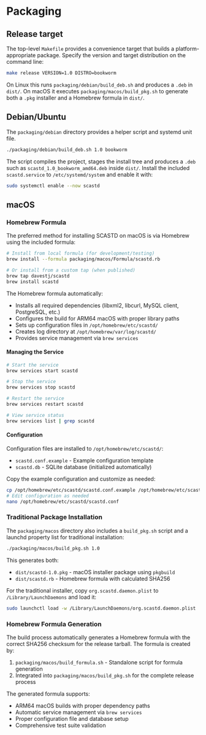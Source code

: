 # Packaging

## Release target

The top-level `Makefile` provides a convenience target that builds a
platform-appropriate package. Specify the version and target distribution on the command line:

```bash
make release VERSION=1.0 DISTRO=bookworm
```

On Linux this runs `packaging/debian/build_deb.sh` and produces a `.deb` in `dist/`.
On macOS it executes `packaging/macos/build_pkg.sh` to generate both a `.pkg` installer and a Homebrew formula in `dist/`.

## Debian/Ubuntu

The `packaging/debian` directory provides a helper script and systemd unit file.

```bash
./packaging/debian/build_deb.sh 1.0 bookworm
```

The script compiles the project, stages the install tree and produces a `.deb` such as `scastd_1.0_bookworm_amd64.deb` inside `dist/`.
Install the included `scastd.service` to `/etc/systemd/system` and enable it with:

```bash
sudo systemctl enable --now scastd
```

## macOS

### Homebrew Formula

The preferred method for installing SCASTD on macOS is via Homebrew using the included formula:

```bash
# Install from local formula (for development/testing)
brew install --formula packaging/macos/Formula/scastd.rb

# Or install from a custom tap (when published)
brew tap davestj/scastd
brew install scastd
```

The Homebrew formula automatically:
- Installs all required dependencies (libxml2, libcurl, MySQL client, PostgreSQL, etc.)
- Configures the build for ARM64 macOS with proper library paths
- Sets up configuration files in `/opt/homebrew/etc/scastd/`
- Creates log directory at `/opt/homebrew/var/log/scastd/`
- Provides service management via `brew services`

#### Managing the Service

```bash
# Start the service
brew services start scastd

# Stop the service
brew services stop scastd

# Restart the service
brew services restart scastd

# View service status
brew services list | grep scastd
```

#### Configuration

Configuration files are installed to `/opt/homebrew/etc/scastd/`:
- `scastd.conf.example` - Example configuration template
- `scastd.db` - SQLite database (initialized automatically)

Copy the example configuration and customize as needed:

```bash
cp /opt/homebrew/etc/scastd/scastd.conf.example /opt/homebrew/etc/scastd/scastd.conf
# Edit configuration as needed
nano /opt/homebrew/etc/scastd/scastd.conf
```

### Traditional Package Installation

The `packaging/macos` directory also includes a `build_pkg.sh` script and a launchd property list for traditional installation:

```bash
./packaging/macos/build_pkg.sh 1.0
```

This generates both:
- `dist/scastd-1.0.pkg` - macOS installer package using `pkgbuild`
- `dist/scastd.rb` - Homebrew formula with calculated SHA256

For the traditional installer, copy `org.scastd.daemon.plist` to `/Library/LaunchDaemons` and load it:

```bash
sudo launchctl load -w /Library/LaunchDaemons/org.scastd.daemon.plist
```

### Homebrew Formula Generation

The build process automatically generates a Homebrew formula with the correct SHA256 checksum for the release tarball. The formula is created by:

1. `packaging/macos/build_formula.sh` - Standalone script for formula generation
2. Integrated into `packaging/macos/build_pkg.sh` for the complete release process

The generated formula supports:
- ARM64 macOS builds with proper dependency paths
- Automatic service management via `brew services`
- Proper configuration file and database setup
- Comprehensive test suite validation
